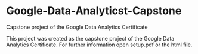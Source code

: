 # Google-Data-Analyticst-Capstone
Capstone project of the Google Data Analytics Certificate

This project was created as the capstone project of the Google Data Analytics Certificate.
For further information open setup.pdf or the html file.
